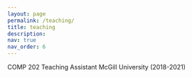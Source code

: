 ```yaml
---
layout: page
permalink: /teaching/
title: teaching
description: 
nav: true
nav_order: 6
---
```


COMP 202 Teaching Assistant McGill University (2018-2021)
